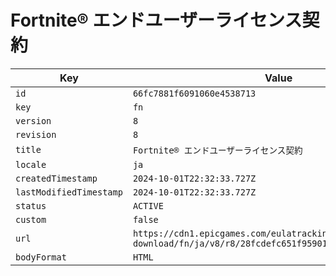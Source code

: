 # Fortnite® エンドユーザーライセンス契約

| Key | Value |
| --- | ----- |
| `id` | `66fc7881f6091060e4538713` |
| `key` | `fn` |
| `version` | `8` |
| `revision` | `8` |
| `title` | `Fortnite® エンドユーザーライセンス契約` |
| `locale` | `ja` |
| `createdTimestamp` | `2024-10-01T22:32:33.727Z` |
| `lastModifiedTimestamp` | `2024-10-01T22:32:33.727Z` |
| `status` | `ACTIVE` |
| `custom` | `false` |
| `url` | `https://cdn1.epicgames.com/eulatracking-download/fn/ja/v8/r8/28fcdefc651f9590158911dd9c1cdcf3.pdf` |
| `bodyFormat` | `HTML` |
